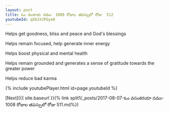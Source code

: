 ```yaml
---
layout: post
title: ఓం వంశాయ నమః- 1008 రోజుల తపస్సులో రోజు  512
youtubeId: qXb2XJPGye8
---
```

 
 
Helps get goodness, bliss and peace and God's blessings
 
Helps remain focused, help generate inner energy 
 
Helps boost physical and mental health 
 
Helps remain grounded and generates a sense of gratitude towards the greater power 
 
Helps reduce bad karma
 
 
 
 


{% include youtubePlayer.html id=page.youtubeId %}
 
[Next]({{ site.baseurl }}{% link  split1/_posts/2017-08-07-ఓం వసంకరయా నమః- 1008 రోజుల తపస్సులో రోజు  511.md%})
 
